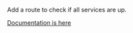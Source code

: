 Add a route to check if all services are up.

[Documentation is here](Documentation/Introduction/Index.rst)
